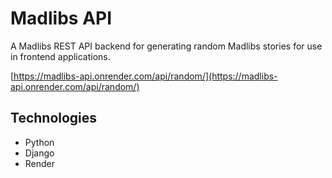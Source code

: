# Madlibs API

A Madlibs REST API backend for generating random Madlibs stories for use in frontend applications.

[https://madlibs-api.onrender.com/api/random/](https://madlibs-api.onrender.com/api/random/)

## Technologies
- Python
- Django
- Render